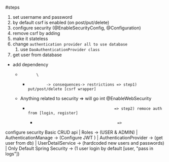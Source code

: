 #steps
1. set username and password
2. by default csrf is enabled (on post/put/delete)
3. configure security (@EnableSecurityConfig, @Configuration)
4. remove csrf by adding
5. make it stateless
6. change `authentication provider all to use database`
   1. use `DaoAuthenticationProvider class`
7. get user from database


* add dependency 
  *            \
    *             -> consequences-> restrictions => step1) put/post/delete [csrf wrapper]
  * Anything related to security => will go int @EnableWebSecurity
    *                                           => step2) remoce auth from [login, register]
      *                                         =>


configure security
               Basic CRUD api
                     |
               Roles -> (USER & ADMIN)
                     |
               AuthenticationManage  -> (Configure JWT )
                     |
               AuthenticationProvider -> (get user from db)
                     |
               UserDetailService  -> (hardcoded new users and passwords)
                     |
               Only Default Spring Security -> (1 user login by default [user, "pass in logs"])